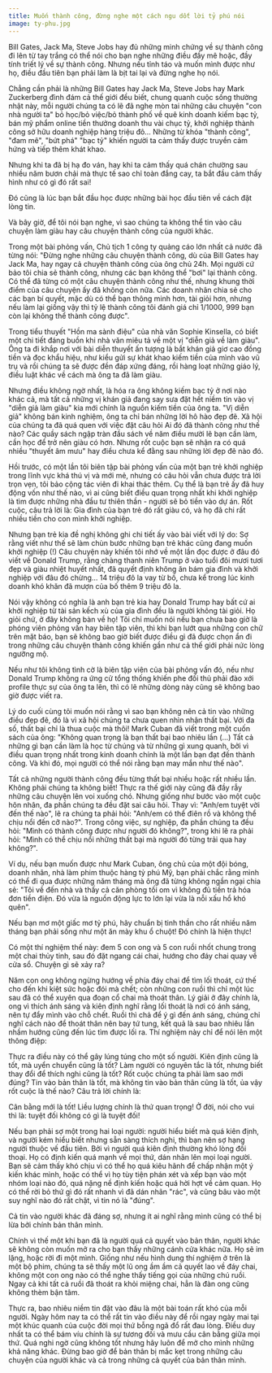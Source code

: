 ```yaml
---
title: Muốn thành công, đừng nghe một cách ngu dốt lời tỷ phú nói
image: ty-phu.jpg
---
```


Bill Gates, Jack Ma, Steve Jobs hay đủ những minh chứng về sự thành công đi lên từ tay trắng có thể nói cho bạn nghe những điều đầy mê hoặc, đầy tính triết lý về sự thành công. Nhưng nếu tỉnh táo và muốn mình được như họ, điều đầu tiên bạn phải làm là bịt tai lại và đừng nghe họ nói.

Chẳng cần phải là những Bill Gates hay Jack Ma, Steve Jobs hay Mark Zuckerberg đình đám cả thế giới đều biết, chung quanh cuộc sống thường nhật này, mỗi người chúng ta có lẽ đã nghe mòn tai những câu chuyện "con nhà người ta" bỏ học/bỏ việc/bỏ thành phố về quê kinh doanh kiếm bạc tỷ, bán mỹ phẩm online tiền thưởng doanh thu vài chục tỷ, khởi nghiệp thành công sở hữu doanh nghiệp hàng triệu đô… Những từ khóa "thành công", "đam mê", "bứt phá" "bạc tỷ" khiến người ta cảm thấy được truyền cảm hứng và tiếp thêm khát khao.

Nhưng khi ta đã bị hạ đo ván, hay khi ta cảm thấy quá chán chường sau nhiều năm bươn chải mà thực tế sao chỉ toàn đắng cay, ta bắt đầu cảm thấy hình như có gì đó rất sai! 

Đó cũng là lúc bạn bắt đầu học được những bài học đầu tiên về cách đặt lòng tin.

Và bây giờ, để tôi nói bạn nghe, vì sao chúng ta không thể tin vào câu chuyện làm giàu hay câu chuyện thành công của người khác.

Trong một bài phỏng vấn, Chủ tịch 1 công ty quảng cáo lớn nhất cả nước đã từng nói: "Đừng nghe những câu chuyện thành công, dù của Bill Gates hay Jack Ma, hay ngay cả chuyện thành công của ông chủ 24h. Mọi người cứ bảo tôi chia sẻ thành công, nhưng các bạn không thể "bơi" lại thành công. Có thể đã từng có một câu chuyện thành công như thế, nhưng khung thời điểm của câu chuyện ấy đã không còn nữa. Các doanh nhân chia sẻ cho các bạn bí quyết, mặc dù có thể bạn thông minh hơn, tài giỏi hơn, nhưng nếu làm lại giống vậy thì tỷ lệ thành công tôi đánh giá chỉ 1/1000, 999 bạn còn lại không thể thành công được".

Trong tiểu thuyết "Hồn ma sành điệu" của nhà văn Sophie Kinsella, có biết một chi tiết đáng buồn khi nhà văn miêu tả về một vị "diễn giả về làm giàu". Ông ta đi khắp nơi với bài diễn thuyết ấn tượng là bắt khán giả giơ cao đồng tiền và đọc khẩu hiệu, như kiểu gửi sự khát khao kiếm tiền của mình vào vũ trụ và rồi chúng ta sẽ được đền đáp xứng đáng, rồi hàng loạt những giáo lý, điều luật khác về cách mà ông ta đã làm giàu. 

Nhưng điều không ngờ nhất, là hóa ra ông không kiếm bạc tỷ ở nơi nào khác cả, mà tất cả những vị khán giả đang say sưa đặt hết niềm tin vào vị "diễn giả làm giàu" kia mới chính là nguồn kiếm tiền của ông ta. "Vị diễn giả" không bán kinh nghiệm, ông ta chỉ bán những lời hô hào đẹp đẽ. Xã hội của chúng ta đã quá quen với việc đặt câu hỏi Ai đó đã thành công như thế nào? Các quầy sách ngập tràn đầu sách về năm điều mười lẽ bạn cần làm, cần học để trở nên giàu có hơn. Nhưng rốt cuộc bạn sẽ nhận ra có quá nhiều "thuyết âm mưu" hay điều chưa kể đằng sau những lời đẹp đẽ nào đó.



Hồi trước, có một lần tôi biên tập bài phỏng vấn của một bạn trẻ khởi nghiệp trong lĩnh vực khá thú vị và mới mẻ, nhưng có câu hỏi vẫn chưa được trả lời trọn vẹn, tôi bảo cộng tác viên đi khai thác thêm. Cụ thể là bạn trẻ ấy đã huy động vốn như thế nào, vì ai cũng biết điều quan trọng nhất khi khởi nghiệp là tìm được những nhà đầu tư thiên thần - người sẽ bỏ tiền vào dự án. Rốt cuộc, câu trả lời là: Gia đình của bạn trẻ đó rất giàu có, và họ đã chi rất nhiều tiền cho con mình khởi nghiệp. 

Nhưng bạn trẻ kia đề nghị không ghi chi tiết ấy vào bài viết với lý do: Sợ rằng viết như thế sẽ làm chùn bước những bạn trẻ khác cũng đang muốn khởi nghiệp (!) Câu chuyện này khiến tôi nhớ về một lần đọc được ở đâu đó viết về Donald Trump, rằng chàng thanh niên Trump ở vào tuổi đôi mươi tươi đẹp và giàu nhiệt huyết nhất, đã quyết định không ăn bám gia đình và khởi nghiệp với đâu đó chừng… 14 triệu đô la vay từ bố, chưa kể trong lúc kinh doanh khó khăn đã mượn của bố thêm 9 triệu đô la.

Nói vậy không có nghĩa là anh bạn trẻ kia hay Donald Trump hay bất cứ ai khởi nghiệp từ tài sản kếch xù của gia đình đều là người không tài giỏi. Họ giỏi chứ, ở đây không bàn về họ! Tôi chỉ muốn nói nếu bạn chưa bao giờ là phóng viên phỏng vấn hay biên tập viên, thì khi bạn lướt qua những con chữ trên mặt báo, bạn sẽ không bao giờ biết được điều gì đã được chọn ẩn đi trong những câu chuyện thành công khiến gần như cả thế giới phải nức lòng ngưỡng mộ.

Nếu như tôi không tình cờ là biên tập viên của bài phỏng vấn đó, nếu như Donald Trump không ra ứng cử tổng thống khiến phe đối thủ phải đào xới profile thực sự của ông ta lên, thì có lẽ những dòng này cũng sẽ không bao giờ được viết ra.

Lý do cuối cùng tôi muốn nói rằng vì sao bạn không nên cả tin vào những điều đẹp đẽ, đó là vì xã hội chúng ta chưa quen nhìn nhận thất bại. Với đa số, thất bại chỉ là thua cuộc mà thôi! Mark Cuban đã viết trong một cuốn sách của ông: "Không quan trọng là bạn thất bại bao nhiêu lần (…) Tất cả những gì bạn cần làm là học từ chúng và từ những gì xung quanh, bởi vì điều quan trọng nhất trong kinh doanh chính là một lần bạn đạt đến thành công. Và khi đó, mọi người có thể nói rằng bạn may mắn như thế nào". 



Tất cả những người thành công đều từng thất bại nhiều hoặc rất nhiều lần. Không phải chúng ta không biết! Thực ra thế giới này cũng đã đầy rẫy những câu chuyện lên voi xuống chó. Nhưng giống như bước vào một cuộc hôn nhân, đa phần chúng ta đều đặt sai câu hỏi. Thay vì: "Anh/em tuyệt vời đến thế nào", lẽ ra chúng ta phải hỏi: "Anh/em có thể điên rồ và không thể chịu nổi đến cỡ nào?". Trong công việc, sự nghiệp, đa phần chúng ta đều hỏi: "Mình có thành công được như người đó không?", trong khi lẽ ra phải hỏi: "Mình có thể chịu nổi những thất bại mà người đó từng trải qua hay không?".

Ví dụ, nếu bạn muốn được như Mark Cuban, ông chủ của một đội bóng, doanh nhân, nhà làm phim thuộc hàng tỷ phú Mỹ, bạn phải chắc rằng mình có thể đi qua được những năm tháng mà ông đã từng không ngần ngại chia sẻ: "Tôi về đến nhà và thấy cả căn phòng tối om vì không đủ tiền trả hóa đơn tiền điện. Đó vừa là nguồn động lực to lớn lại vừa là nỗi xấu hổ khó quên".

Nếu bạn mơ một giấc mơ tỷ phú, hãy chuẩn bị tinh thần cho rất nhiều năm tháng bạn phải sống như một ăn mày khu ổ chuột! Đó chính là hiện thực!

Có một thí nghiệm thế này: đem 5 con ong và 5 con ruồi nhốt chung trong một chai thủy tinh, sau đó đặt ngang cái chai, hướng cho đáy chai quay về cửa sổ. Chuyện gì sẽ xảy ra?

Năm con ong không ngừng hướng về phía đáy chai để tìm lối thoát, cứ thế cho đến khi kiệt sức hoặc đói mà chết; còn những con ruồi thì chỉ một lúc sau đã có thể xuyên qua đoạn cổ chai mà thoát thân. Lý giải ở đây chính là, ong vì thích ánh sáng và kiên định nghĩ rằng lối thoát là nơi có ánh sáng, nên tự đẩy mình vào chỗ chết. Ruồi thì chả để ý gì đến ánh sáng, chúng chỉ nghĩ cách nào để thoát thân nên bay tứ tung, kết quả là sau bao nhiêu lần nhầm hướng cũng đến lúc tìm được lối ra. Thí nghiệm này chỉ để nói lên một thông điệp:

Thực ra điều này có thể gây lúng túng cho một số người. Kiên định cũng là tốt, mà uyển chuyển cũng là tốt? Làm người có nguyên tắc là tốt, nhưng biết thay đổi để thích nghi cũng là tốt? Rốt cuộc chúng ta phải làm sao mới đúng? Tin vào bản thân là tốt, mà không tin vào bản thân cũng là tốt, ủa vậy rốt cuộc là thế nào? Câu trả lời chính là:

Cân bằng mới là tốt! Liều lượng chính là thứ quan trọng! Ở đời, nói cho vui thì là: tuyệt đối không có gì là tuyệt đối!


Nếu bạn phải sợ một trong hai loại người: người hiểu biết mà quá kiên định, và người kém hiểu biết nhưng sẵn sàng thích nghi, thì bạn nên sợ hạng người thuộc vế đầu tiên. Bởi vì người quá kiên định thường khó lòng đối thoại. Họ có định kiến quá mạnh về mọi thứ, dán nhãn lên mọi loại người. Bạn sẽ cảm thấy khó chịu vì có thể họ quá kiêu hãnh để chấp nhận một ý kiến khác mình, hoặc có thể vì họ tùy tiện phán xét và xếp bạn vào một nhóm loại nào đó, quá nặng nề định kiến hoặc quá hời hợt về cảm quan. Họ có thể rời bỏ thứ gì đó rất nhanh vì đã dán nhãn "rác", và cũng bâu vào một suy nghĩ nào đó rất chặt, vì tin nó là "đúng".

Cả tin vào người khác đã đáng sợ, nhưng ít ai nghĩ rằng mình cũng có thể bị lừa bởi chính bản thân mình.  

Chính vì thế một khi bạn đã là người quá cả quyết vào bản thân, người khác sẽ không còn muốn mở ra cho bạn thấy những cánh cửa khác nữa. Họ sẽ im lặng, hoặc rời đi một mình. Giống như nếu hình dung thí nghiệm ở trên là một bộ phim, chúng ta sẽ thấy một lũ ong ầm ầm cả quyết lao về đáy chai, không một con ong nào có thể nghe thấy tiếng gọi của những chú ruồi. Ngay cả khi tất cả ruồi đã thoát ra khỏi miệng chai, hẳn là đàn ong cũng không thèm bận tâm.

Thực ra, bao nhiêu niềm tin đặt vào đâu là một bài toán rất khó của mỗi người. Ngày hôm nay ta có thể rất tin vào điều này để rồi ngay ngày mai tại một khúc quanh của cuộc đời mọi thứ bỗng ngã đổ rất đau lòng. Điều duy nhất ta có thể bám víu chính là sự tương đối và mưu cầu cân bằng giữa mọi thứ. Quá nghi ngờ cũng không tốt nhưng hãy luôn để mở cho mình những khả năng khác. Đừng bao giờ để bản thân bị mắc kẹt trong những câu chuyện của người khác và cả trong những cả quyết của bản thân mình.